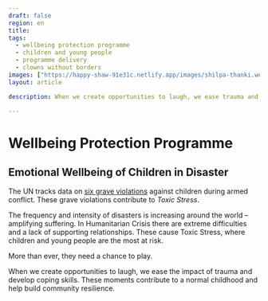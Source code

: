 ```yaml
---
draft: false
region: en
title:
tags:
  - wellbeing protection programme
  - children and young people
  - programme delivery
  - clowns without borders
images: ["https://happy-shaw-91e31c.netlify.app/images/shilpa-thanki.webp"]
layout: article

description: When we create opportunities to laugh, we ease trauma and develop coping skills. These contribute to a normal childhood and build community resilience.

---
```


# Wellbeing Protection Programme

## Emotional Wellbeing of Children in Disaster


The UN tracks data on [six grave violations](https://childrenandarmedconflict.un.org/six-grave-violations/) against children during armed conflict. These grave violations contribute to _Toxic&nbsp;Stress_.

The frequency and intensity of disasters is increasing around the world – amplifying suffering. In Humanitarian Crisis there are extreme difficulties and a lack of supporting relationships. These cause Toxic Stress, where children and young people are the most at risk.

More than ever, they need a chance to play.

When we create opportunities to laugh, we ease the impact of trauma and develop coping skills. These moments contribute to a normal childhood and help build community resilience.



<!--
The United Nations Security Council’s monitoring and reporting mechanism tracks data on [six grave violations](https://childrenandarmedconflict.un.org/six-grave-violations/) against children during armed conflict. All of these grave violations contribute to _toxic&nbsp;stress_.
killing and maiming, sexual violence, attacks against schools or hospitals, abduction, denial of humanitarian access, and recruitment by armed forces and groups.
-->

<!--
The positive activities.
reduce the effects of this condition
normal childhood experience-->


<!--
![boy climbing on the back of a clown](/images/boy-climbing-on-the-back-of-a-clown-1024x683.jpg)

![children dancing at a clown event](https://happy-shaw-91e31c.netlify.app/images/children-dancing-at-a-clowning-event.jpg)
-->

<!--
CTA: Join "The Inner Circle" for our newsfeed.
CTA: Read more about:
Courses:
- Programme Delivery:
	- Girl's Rights
	- WASH. Water and Sanitation Hygiene
	- Wellbeing
- Training structure
- Monitoring and Evaluation Toolkit
-->